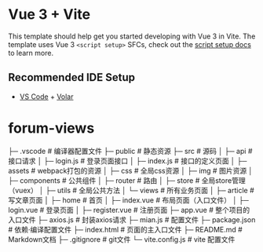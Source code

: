 # Vue 3 + Vite

This template should help get you started developing with Vue 3 in Vite. The template uses Vue 3 `<script setup>` SFCs, check out the [script setup docs](https://v3.vuejs.org/api/sfc-script-setup.html#sfc-script-setup) to learn more.

## Recommended IDE Setup

- [VS Code](https://code.visualstudio.com/) + [Volar](https://marketplace.visualstudio.com/items?itemName=Vue.volar)
 # forum-views
  ├─ .vscode                    # 编译器配置文件
  ├─ public                     # 静态资源
  ├─ src                        # 源码
  │  ├─  api                    # 接口请求
  │       ├─ login.js           # 登录页面接口
  │       ├─ index.js           # 接口的定义页面
  │  ├─ assets                  # webpack打包的资源
  │       ├─ css                # 全局css资源
  │       ├─ img                # 图片资源
  │  ├─ components              # 公共组件
  │  ├─ router                  # 路由
  │  ├─ store                   # 全局store管理（vuex）
  │  ├─ utils                   # 全局公共方法
  │  └─ views                   # 所有业务页面
  │       ├─ article            # 写文章页面
  │       ├─ home               # 首页
  │       ├─ index.vue          # 布局页面（入口文件）
  │       ├─ login.vue          # 登录页面
  │       ├─ register.vue       # 注册页面
  ├─ app.vue                    # 整个项目的入口文件
  ├─ axios.js                   # 封装axios请求
  ├─ mian.js                    # 配置文件
  ├─ package.json               # 依赖·编译配置文件
  ├─ index.html                 # 页面的主入口文件
  ├─ README.md                  # Markdown文档
  ├─ .gitignore                 # git文件
  └─ vite.config.js             # vite 配置文件
